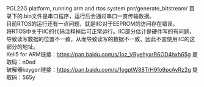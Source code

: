 PGL22G platform, running arm and rtos system
pnr/generate_bitstream/ 目录下的.bin文件是串口程序，运行后会通过串口一直传输数据。  
目前RTOS的运行还有一点问题，就是IIC对于EEPROM的访问存在错误。  
将RTOS中关于IIC的代码注释掉后可正常运行。IIC部分估计是硬件写的有问题，导致读写数据的位置不一致，从而导致读写的数据不一致。因此不宜使用IIC的这部分的地址。  
Keil5 for ARM链接：https://pan.baidu.com/s/1oz_VRyehyxrR6OD4hxh65g 提取码：n0od  
破解器keygen链接：https://pan.baidu.com/s/1ogptW88TrH9fo9pcAyRz2g 提取码：565y 
